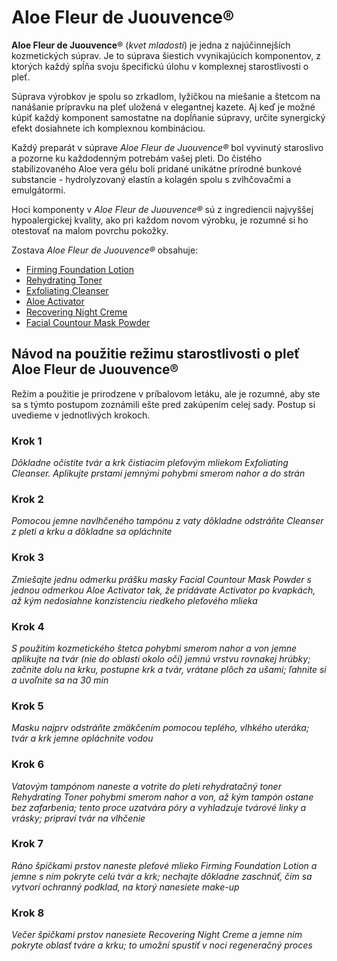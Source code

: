 Aloe Fleur de Juouvence®
========================

**Aloe Fleur de Juouvence**® (*kvet mladosti*) je jedna z najúčinnejších
kozmetických súprav. Je to súprava šiestich vvynikajúcich komponentov, z ktorých
každý spĺňa svoju špecifickú úlohu v komplexnej starostlivosti o pleť.

Súprava výrobkov je spolu so zrkadlom, lyžičkou na miešanie a štetcom na
nanášanie prípravku na pleť uložená v elegantnej kazete. Aj keď je možné kúpiť
každý komponent samostatne na dopĺňanie súpravy, určite synergický efekt
dosiahnete ich komplexnou kombináciou.

Každý preparát v súprave *Aloe Fleur de Juouvence®* bol vyvinutý staroslivo a
pozorne ku každodenným potrebám vašej pleti. Do čistého stabilizovaného Aloe
vera gélu boli pridané unikátne prírodné bunkové substancie - hydrolyzovaný
elastín a kolagén spolu s zvlhčovačmi a emulgátormi.

Hoci komponenty v *Aloe Fleur de Juouvence®* sú z ingrediencii najvyššej
hypoalergickej kvality, ako pri každom novom výrobku, je rozumné si ho otestovať
na malom povrchu pokožky.

Zostava *Aloe Fleur de Juouvence®* obsahuje:

* [Firming Foundation Lotion](firming-foundation-lotion)
* [Rehydrating Toner](rehydrating-toner)
* [Exfoliating Cleanser](exfoliating-cleanser)
* [Aloe Activator](aloe-activator)
* [Recovering Night Creme](recovering-night-creme)
* [Facial Countour Mask Powder](facial-contour-mask-powder)

Návod na použitie režimu starostlivosti o pleť Aloe Fleur de Juouvence®
-----------------------------------------------------------------------

Režim a použitie je prirodzene v príbalovom letáku, ale je rozumné, aby ste sa s
týmto postupom zoznámili ešte pred zakúpením celej sady. Postup si uvedieme v
jednotlivých krokoch.

### Krok 1

*Dôkladne očistite tvár a krk čistiacim pleťovým mliekom Exfoliating Cleanser.
Aplikujte prstami jemnými pohybmi smerom nahor a do strán*

### Krok 2

*Pomocou jemne navlhčeného tampónu z vaty dôkladne odstráňte Cleanser z pleti a
krku a dôkladne sa opláchnite*

### Krok 3

*Zmiešajte jednu odmerku prášku masky Facial Countour Mask Powder s jednou
odmerkou Aloe Activator tak, že pridávate Activator po kvapkách, až kým
nedosiahne konzistenciu riedkeho pleťového mlieka*

### Krok 4

*S použitím kozmetického štetca pohybmi smerom nahor a von jemne aplikujte na
tvár (nie do oblasti okolo očí) jemnú vrstvu rovnakej hrúbky; začnite dolu na
krku, postupne krk a tvár, vrátane plôch za ušami; ľahnite si a uvoľnite sa na
30 min*

### Krok 5

*Masku najprv odstráňte zmäkčením pomocou teplého, vlhkého uteráka; tvár a krk
jemne opláchnite vodou*

### Krok 6

*Vatovým tampónom naneste a votrite do pleti rehydratačný toner Rehydrating
Toner pohybmi smerom nahor a von, až kým tampón ostane bez zafarbenia; tento
proce uzatvára póry a vyhladzuje tvárové linky a vrásky; pripraví tvár na
vlhčenie*

### Krok 7

*Ráno špičkami prstov naneste pleťové mlieko Firming Foundation Lotion a jemne s
ním pokryte celú tvár a krk; nechajte dôkladne zaschnúť, čím sa vytvorí ochranný
podklad, na ktorý nanesiete make-up*

### Krok 8

*Večer špičkami prstov nanesiete Recovering Night Creme a jemne ním pokryte
oblasť tváre a krku; to umožní spustiť v noci regeneračný proces*
